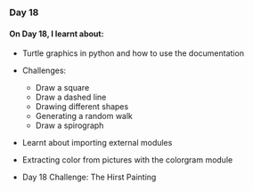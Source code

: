 ### Day 18

#### On Day 18, I learnt about:
- Turtle graphics in python and how to use the documentation
- Challenges:
    - Draw a square
    - Draw a dashed line
    - Drawing different shapes
    - Generating a random walk
    - Draw a spirograph

- Learnt about importing external modules
- Extracting color from pictures with the colorgram module
- Day 18 Challenge: The Hirst Painting
